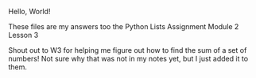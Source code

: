 Hello, World!

These files are my answers too the Python Lists Assignment Module 2 Lesson 3

Shout out to W3 for helping me figure out how to find the sum of a set of numbers!
Not sure why that was not in my notes yet, but I just added it to them.